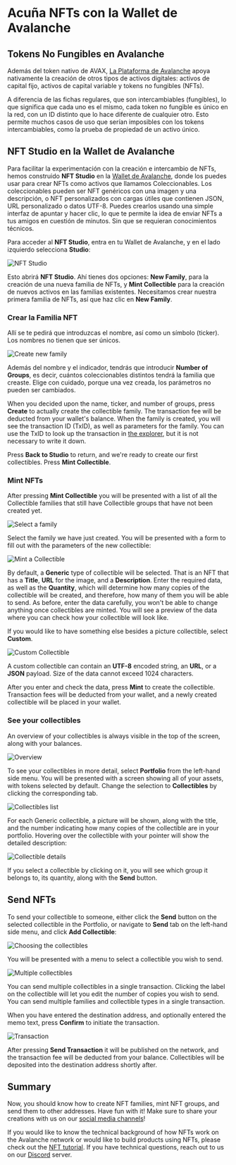 # Acuña NFTs con la Wallet de Avalanche

## Tokens No Fungibles en Avalanche

Además del token nativo de AVAX, [La Plataforma de Avalanche](../platform/) apoya nativamente la creación de otros tipos de activos digitales: activos de capital fijo, activos de capital variable y tokens no fungibles \(NFTs\).

A diferencia de las fichas regulares, que son intercambiables \(fungibles\), lo que significa que cada uno es el mismo, cada token no fungible es único en la red, con un ID distinto que lo hace diferente de cualquier otro. Esto permite muchos casos de uso que serían imposibles con los tokens intercambiables, como la prueba de propiedad de un activo único.

## NFT Studio en la Wallet de Avalanche

Para facilitar la experimentación con la creación e intercambio de NFTs, hemos construido **NFT Studio** en la [Wallet de Avalanche](https://wallet.avax.network/), donde los puedes usar para crear NFTs como activos que llamamos Coleccionables. Los coleccionables pueden ser NFT genéricos con una imagen y una descripción, o NFT personalizados con cargas útiles que contienen JSON, URL personalizado o datos UTF-8. Puedes crearlos usando una simple interfaz de apuntar y hacer clic, lo que te permite la idea de enviar NFTs a tus amigos en cuestión de minutos. Sin que se requieran conocimientos técnicos.

Para acceder al **NFT Studio**, entra en tu Wallet de Avalanche, y en el lado izquierdo selecciona **Studio**:

![NFT Studio](../../../.gitbook/assets/nft-studio-01-select.png)

Esto abrirá  **NFT Studio**. Ahí tienes dos opciones: **New Family**, para la creación de una nueva familia de NFTs, y **Mint Collectible** para la creación de nuevos activos en las familias existentes. Necesitamos crear nuestra primera familia de NFTs, así que haz clic en **New Family**.

### Crear la Familia NFT

Allí se te pedirá que introduzcas el nombre, así como un símbolo \(ticker\). Los nombres no tienen que ser únicos.

![Create new family](../../../.gitbook/assets/nft-studio-02-family.png)

Además del nombre y el indicador, tendrás que introducir **Number of Groups**, es decir, cuántos coleccionables distintos tendrá la familia que creaste. Elige con cuidado, porque una vez creada, los parámetros no pueden ser cambiados.

When you decided upon the name, ticker, and number of groups, press **Create** to actually create the collectible family. The transaction fee will be deducted from your wallet's balance. When the family is created, you will see the transaction ID \(TxID\), as well as parameters for the family. You can use the TxID to look up the transaction in [the explorer](https://explorer.avax.network/), but it is not necessary to write it down.

Press **Back to Studio** to return, and we're ready to create our first collectibles. Press **Mint Collectible**.

### Mint NFTs

After pressing **Mint Collectible** you will be presented with a list of all the Collectible families that still have Collectible groups that have not been created yet.

![Select a family](../../../.gitbook/assets/nft-studio-03-select-family.png)

Select the family we have just created. You will be presented with a form to fill out with the parameters of the new collectible:

![Mint a Collectible](../../../.gitbook/assets/nft-studio-04-mint.png)

By default, a **Generic** type of collectible will be selected. That is an NFT that has a **Title**, **URL** for the image, and a **Description**. Enter the required data, as well as the **Quantity**, which will determine how many copies of the collectible will be created, and therefore, how many of them you will be able to send. As before, enter the data carefully, you won't be able to change anything once collectibles are minted. You will see a preview of the data where you can check how your collectible will look like.

If you would like to have something else besides a picture collectible, select **Custom**.

![Custom Collectible](../../../.gitbook/assets/nft-studio-05-custom.png)

A custom collectible can contain an **UTF-8** encoded string, an **URL**, or a **JSON** payload. Size of the data cannot exceed 1024 characters.

After you enter and check the data, press **Mint** to create the collectible. Transaction fees will be deducted from your wallet, and a newly created collectible will be placed in your wallet.

### See your collectibles

An overview of your collectibles is always visible in the top of the screen, along with your balances.

![Overview](../../../.gitbook/assets/nft-studio-06-overview.png)

To see your collectibles in more detail, select **Portfolio** from the left-hand side menu. You will be presented with a screen showing all of your assets, with tokens selected by default. Change the selection to **Collectibles** by clicking the corresponding tab.

![Collectibles list](../../../.gitbook/assets/nft-studio-07-collectibles.png)

For each Generic collectible, a picture will be shown, along with the title, and the number indicating how many copies of the collectible are in your portfolio. Hovering over the collectible with your pointer will show the detailed description:

![Collectible details](../../../.gitbook/assets/nft-studio-08-detail.png)

If you select a collectible by clicking on it, you will see which group it belongs to, its quantity, along with the **Send** button.

## Send NFTs

To send your collectible to someone, either click the **Send** button on the selected collectible in the Portfolio, or navigate to **Send** tab on the left-hand side menu, and click **Add Collectible**:

![Choosing the collectibles](../../../.gitbook/assets/nft-studio-09-send.png)

You will be presented with a menu to select a collectible you wish to send.

![Multiple collectibles](../../../.gitbook/assets/nft-studio-10-multiple.png)

You can send multiple collectibles in a single transaction. Clicking the label on the collectible will let you edit the number of copies you wish to send. You can send multiple families and collectible types in a single transaction.

When you have entered the destination address, and optionally entered the memo text, press **Confirm** to initiate the transaction.

![Transaction](../../../.gitbook/assets/nft-studio-11-send-transaction.png)

After pressing **Send Transaction** it will be published on the network, and the transaction fee will be deducted from your balance. Collectibles will be deposited into the destination address shortly after.

## Summary

Now, you should know how to create NFT families, mint NFT groups, and send them to other addresses. Have fun with it! Make sure to share your creations with us on our [social media channels](https://www.avalabs.org/social)!

If you would like to know the technical background of how NFTs work on the Avalanche network or would like to build products using NFTs, please check out the [NFT tutorial](creating-a-nft-part-1.md). If you have technical questions, reach out to us on our [Discord](https://chat.avalabs.org/) server.

<!--stackedit_data:
eyJoaXN0b3J5IjpbMTExOTM3ODUzMywxMTA2MTU4Nzk4LDEyMD
kzMjI1MjVdfQ==
-->